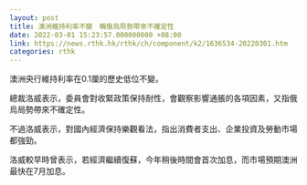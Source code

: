 ```yaml
---
layout: post
title: 澳洲維持利率不變　稱俄烏局勢帶來不確定性
date: 2022-03-01 15:23:57.000000000 +08:00
link: https://news.rthk.hk/rthk/ch/component/k2/1636534-20220301.htm
categories: rthk
---
```


澳洲央行維持利率在0.1厘的歷史低位不變。

總裁洛威表示，委員會對收緊政策保持耐性，會觀察影響通脹的各項因素，又指俄烏局勢帶來不確定性。

不過洛威表示，對國內經濟保持樂觀看法，指出消費者支出、企業投資及勞動市場都強勁。

洛威較早時曾表示，若經濟繼續復蘇，今年稍後時間會首次加息，而市場預期澳洲最快在7月加息。
